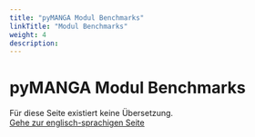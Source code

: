 ```yaml
---
title: "pyMANGA Modul Benchmarks"
linkTitle: "Modul Benchmarks"
weight: 4
description:
---
```

# pyMANGA Modul Benchmarks

Für diese Seite existiert keine Übersetzung.  
<a href="/docs/benchmarks/" target="_blank">Gehe zur englisch-sprachigen Seite</a>
